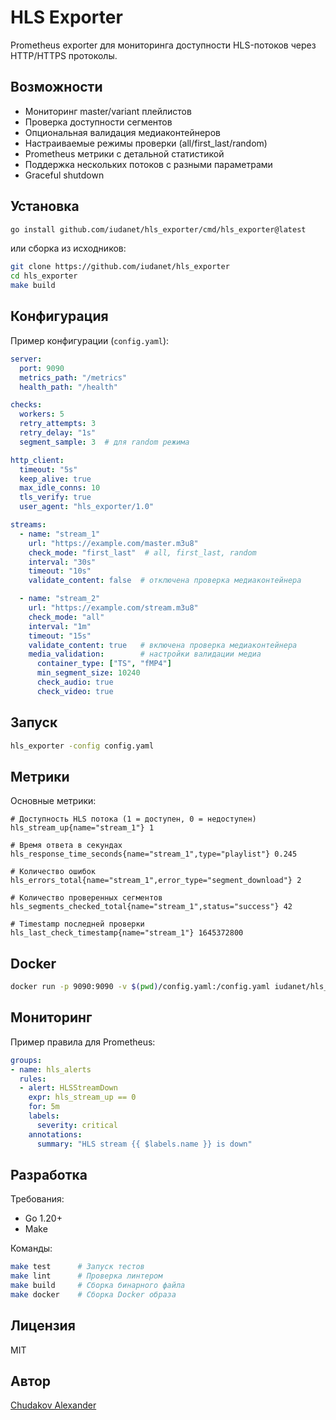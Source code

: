 # HLS Exporter

Prometheus exporter для мониторинга доступности HLS-потоков через HTTP/HTTPS протоколы.

## Возможности

- Мониторинг master/variant плейлистов
- Проверка доступности сегментов
- Опциональная валидация медиаконтейнеров
- Настраиваемые режимы проверки (all/first_last/random)
- Prometheus метрики с детальной статистикой
- Поддержка нескольких потоков с разными параметрами
- Graceful shutdown

## Установка

```bash
go install github.com/iudanet/hls_exporter/cmd/hls_exporter@latest
```

или сборка из исходников:

```bash
git clone https://github.com/iudanet/hls_exporter
cd hls_exporter
make build
```

## Конфигурация

Пример конфигурации (`config.yaml`):

```yaml
server:
  port: 9090
  metrics_path: "/metrics"
  health_path: "/health"

checks:
  workers: 5
  retry_attempts: 3
  retry_delay: "1s"
  segment_sample: 3  # для random режима

http_client:
  timeout: "5s"
  keep_alive: true
  max_idle_conns: 10
  tls_verify: true
  user_agent: "hls_exporter/1.0"

streams:
  - name: "stream_1"
    url: "https://example.com/master.m3u8"
    check_mode: "first_last"  # all, first_last, random
    interval: "30s"
    timeout: "10s"
    validate_content: false  # отключена проверка медиаконтейнера

  - name: "stream_2"
    url: "https://example.com/stream.m3u8"
    check_mode: "all"
    interval: "1m"
    timeout: "15s"
    validate_content: true   # включена проверка медиаконтейнера
    media_validation:        # настройки валидации медиа
      container_type: ["TS", "fMP4"]
      min_segment_size: 10240
      check_audio: true
      check_video: true
```

## Запуск

```bash
hls_exporter -config config.yaml
```

## Метрики

Основные метрики:

```
# Доступность HLS потока (1 = доступен, 0 = недоступен)
hls_stream_up{name="stream_1"} 1

# Время ответа в секундах
hls_response_time_seconds{name="stream_1",type="playlist"} 0.245

# Количество ошибок
hls_errors_total{name="stream_1",error_type="segment_download"} 2

# Количество проверенных сегментов
hls_segments_checked_total{name="stream_1",status="success"} 42

# Timestamp последней проверки
hls_last_check_timestamp{name="stream_1"} 1645372800
```

## Docker

```bash
docker run -p 9090:9090 -v $(pwd)/config.yaml:/config.yaml iudanet/hls_exporter:latest
```

## Мониторинг

Пример правила для Prometheus:

```yaml
groups:
- name: hls_alerts
  rules:
  - alert: HLSStreamDown
    expr: hls_stream_up == 0
    for: 5m
    labels:
      severity: critical
    annotations:
      summary: "HLS stream {{ $labels.name }} is down"
```

## Разработка

Требования:
- Go 1.20+
- Make

Команды:

```bash
make test      # Запуск тестов
make lint      # Проверка линтером
make build     # Сборка бинарного файла
make docker    # Сборка Docker образа
```

## Лицензия

MIT

## Автор

[Chudakov Alexander](https://github.com/iudanet)
